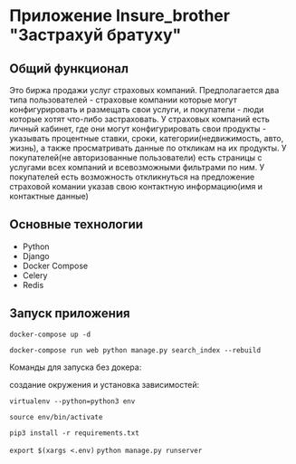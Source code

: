 # Приложение Insure_brother "Застрахуй братуху"

## Общий функционал
Это биржа продажи услуг страховых компаний.
Предполагается два типа пользователей - страховые компании которые могут конфигурировать и размещать свои услуги,
и покупатели - люди которые хотят что-либо застраховать.
У страховых компаний есть личный кабинет, где они могут конфигурировать свои продукты - указывать процентные ставки, сроки, категории(недвижимость, авто, жизнь),
а также просматривать данные по откликам на их продукты.
У покупателей(не авторизованные пользователи) есть страницы с услугами всех компаний и всевозможными фильтрами по ним.
У покупателей есть возможность откликнуться на предложение страховой комании указав свою контактную информацию(имя и контактные данные)

## Основные технологии
* Python
* Django
* Docker Compose
* Celery
* Redis

## Запуск приложения

```docker-compose up -d```

```docker-compose run web python manage.py search_index --rebuild```

Команды для запуска без докера:

создание окружения и установка зависимостей:

```virtualenv --python=python3 env```

```source env/bin/activate```

```pip3 install -r requirements.txt```

```export $(xargs <.env)```
```python manage.py runserver ```
